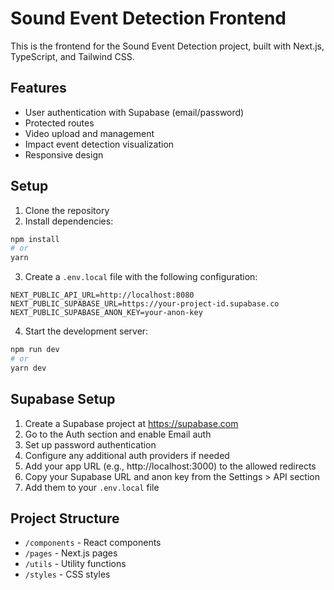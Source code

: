 # Sound Event Detection Frontend

This is the frontend for the Sound Event Detection project, built with Next.js, TypeScript, and Tailwind CSS.

## Features

- User authentication with Supabase (email/password)
- Protected routes
- Video upload and management
- Impact event detection visualization
- Responsive design

## Setup

1. Clone the repository
2. Install dependencies:
```bash
npm install
# or
yarn
```

3. Create a `.env.local` file with the following configuration:
```
NEXT_PUBLIC_API_URL=http://localhost:8080
NEXT_PUBLIC_SUPABASE_URL=https://your-project-id.supabase.co
NEXT_PUBLIC_SUPABASE_ANON_KEY=your-anon-key
```

4. Start the development server:
```bash
npm run dev
# or
yarn dev
```

## Supabase Setup

1. Create a Supabase project at https://supabase.com
2. Go to the Auth section and enable Email auth
3. Set up password authentication
4. Configure any additional auth providers if needed
5. Add your app URL (e.g., http://localhost:3000) to the allowed redirects
6. Copy your Supabase URL and anon key from the Settings > API section
7. Add them to your `.env.local` file

## Project Structure

- `/components` - React components
- `/pages` - Next.js pages
- `/utils` - Utility functions
- `/styles` - CSS styles 
